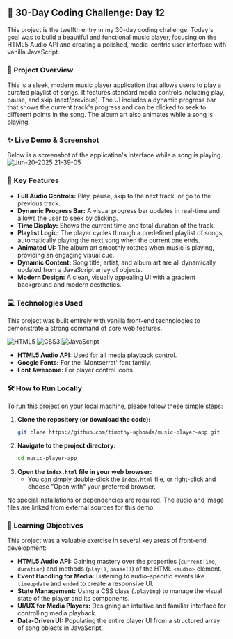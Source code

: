 ## 🚀 30-Day Coding Challenge: Day 12

This project is the twelfth entry in my 30-day coding challenge. Today's goal was to build a beautiful and functional music player, focusing on the HTML5 Audio API and creating a polished, media-centric user interface with vanilla JavaScript.

### 📖 Project Overview

This is a sleek, modern music player application that allows users to play a curated playlist of songs. It features standard media controls including play, pause, and skip (next/previous). The UI includes a dynamic progress bar that shows the current track's progress and can be clicked to seek to different points in the song. The album art also animates while a song is playing.

### ✨ Live Demo & Screenshot

Below is a screenshot of the application's interface while a song is playing.
![Jun-20-2025 21-39-05](https://github.com/user-attachments/assets/fd83b110-884d-4eb6-8e8c-f3e81bec152f)


### 🌟 Key Features

* **Full Audio Controls:** Play, pause, skip to the next track, or go to the previous track.
* **Dynamic Progress Bar:** A visual progress bar updates in real-time and allows the user to seek by clicking.
* **Time Display:** Shows the current time and total duration of the track.
* **Playlist Logic:** The player cycles through a predefined playlist of songs, automatically playing the next song when the current one ends.
* **Animated UI:** The album art smoothly rotates when music is playing, providing an engaging visual cue.
* **Dynamic Content:** Song title, artist, and album art are all dynamically updated from a JavaScript array of objects.
* **Modern Design:** A clean, visually appealing UI with a gradient background and modern aesthetics.

### 💻 Technologies Used

This project was built entirely with vanilla front-end technologies to demonstrate a strong command of core web features.

![HTML5](https://img.shields.io/badge/html5-%23E34F26.svg?style=for-the-badge&logo=html5&logoColor=white)
![CSS3](https://img.shields.io/badge/css3-%231572B6.svg?style=for-the-badge&logo=css3&logoColor=white)
![JavaScript](https://img.shields.io/badge/javascript-%23323330.svg?style=for-the-badge&logo=javascript&logoColor=%23F7DF1E)

* **HTML5 Audio API:** Used for all media playback control.
* **Google Fonts:** For the 'Montserrat' font family.
* **Font Awesome:** For player control icons.

### 🛠️ How to Run Locally

To run this project on your local machine, please follow these simple steps:

1.  **Clone the repository (or download the code):**
    ```bash
    git clone https://github.com/timothy-agboada/music-player-app.git
    ```
2.  **Navigate to the project directory:**
    ```bash
    cd music-player-app
    ```
3.  **Open the `index.html` file in your web browser:**
    * You can simply double-click the `index.html` file, or right-click and choose "Open with" your preferred browser.

No special installations or dependencies are required. The audio and image files are linked from external sources for this demo.

### 🎯 Learning Objectives

This project was a valuable exercise in several key areas of front-end development:

* **HTML5 Audio API:** Gaining mastery over the properties (`currentTime`, `duration`) and methods (`play()`, `pause()`) of the HTML `<audio>` element.
* **Event Handling for Media:** Listening to audio-specific events like `timeupdate` and `ended` to create a responsive UI.
* **State Management:** Using a CSS class (`.playing`) to manage the visual state of the player and its components.
* **UI/UX for Media Players:** Designing an intuitive and familiar interface for controlling media playback.
* **Data-Driven UI:** Populating the entire player UI from a structured array of song objects in JavaScript.
